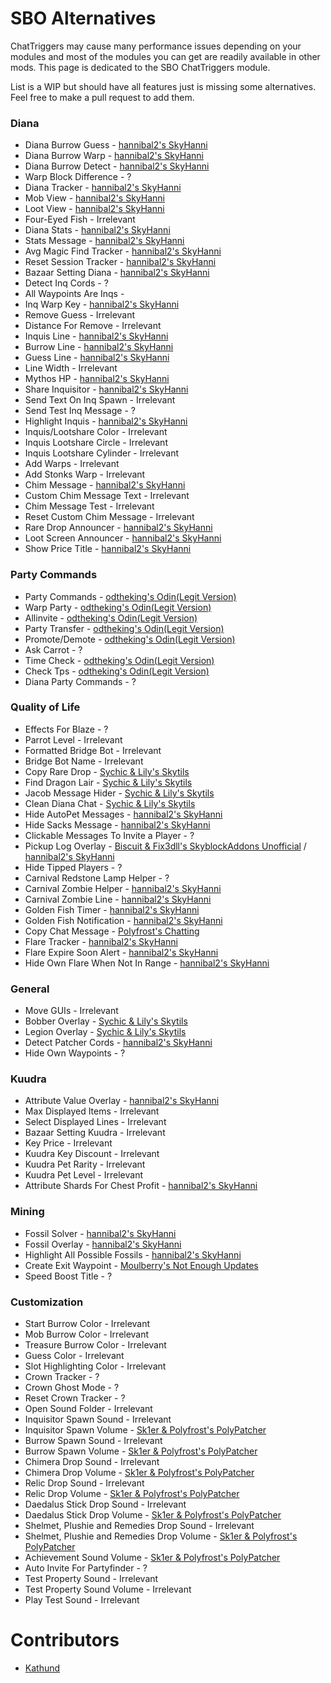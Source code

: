# SBO Alternatives

ChatTriggers may cause many performance issues depending on your modules and most of the modules you can get are readily available in other mods. This page is dedicated to the SBO ChatTriggers module.

List is a WIP but should have all features just is missing some alternatives. Feel free to make a pull request to add them.

### Diana
* Diana Burrow Guess - [hannibal2's SkyHanni](https://modrinth.com/mod/skyhanni)
* Diana Burrow Warp - [hannibal2's SkyHanni](https://modrinth.com/mod/skyhanni)
* Diana Burrow Detect - [hannibal2's SkyHanni](https://modrinth.com/mod/skyhanni)
* Warp Block Difference - ?
* Diana Tracker - [hannibal2's SkyHanni](https://modrinth.com/mod/skyhanni)
* Mob View - [hannibal2's SkyHanni](https://modrinth.com/mod/skyhanni)
* Loot View - [hannibal2's SkyHanni](https://modrinth.com/mod/skyhanni)
* Four-Eyed Fish - Irrelevant
* Diana Stats - [hannibal2's SkyHanni](https://modrinth.com/mod/skyhanni)
* Stats Message - [hannibal2's SkyHanni](https://modrinth.com/mod/skyhanni)
* Avg Magic Find Tracker - [hannibal2's SkyHanni](https://modrinth.com/mod/skyhanni)
* Reset Session Tracker - [hannibal2's SkyHanni](https://modrinth.com/mod/skyhanni)
* Bazaar Setting Diana - [hannibal2's SkyHanni](https://modrinth.com/mod/skyhanni)
* Detect Inq Cords - ?
* All Waypoints Are Inqs - 
* Inq Warp Key - [hannibal2's SkyHanni](https://modrinth.com/mod/skyhanni)
* Remove Guess - Irrelevant
* Distance For Remove - Irrelevant
* Inquis Line - [hannibal2's SkyHanni](https://modrinth.com/mod/skyhanni)
* Burrow Line - [hannibal2's SkyHanni](https://modrinth.com/mod/skyhanni)
* Guess Line - [hannibal2's SkyHanni](https://modrinth.com/mod/skyhanni)
* Line Width - Irrelevant
* Mythos HP - [hannibal2's SkyHanni](https://modrinth.com/mod/skyhanni)
* Share Inquisitor - [hannibal2's SkyHanni](https://modrinth.com/mod/skyhanni)
* Send Text On Inq Spawn - Irrelevant
* Send Test Inq Message - ?
* Highlight Inquis - [hannibal2's SkyHanni](https://modrinth.com/mod/skyhanni)
* Inquis/Lootshare Color - Irrelevant
* Inquis Lootshare Circle - Irrelevant
* Inquis Lootshare Cylinder - Irrelevant
* Add Warps - Irrelevant
* Add Stonks Warp - Irrelevant
* Chim Message - [hannibal2's SkyHanni](https://modrinth.com/mod/skyhanni)
* Custom Chim Message Text - Irrelevant
* Chim Message Test - Irrelevant
* Reset Custom Chim Message - Irrelevant
* Rare Drop Announcer - [hannibal2's SkyHanni](https://modrinth.com/mod/skyhanni)
* Loot Screen Announcer - [hannibal2's SkyHanni](https://modrinth.com/mod/skyhanni)
* Show Price Title - [hannibal2's SkyHanni](https://modrinth.com/mod/skyhanni)

### Party Commands
* Party Commands - [odtheking's Odin(Legit Version)](https://github.com/odtheking/Odin/releases/latest)
* Warp Party - [odtheking's Odin(Legit Version)](https://github.com/odtheking/Odin/releases/latest)
* Allinvite - [odtheking's Odin(Legit Version)](https://github.com/odtheking/Odin/releases/latest)
* Party Transfer - [odtheking's Odin(Legit Version)](https://github.com/odtheking/Odin/releases/latest)
* Promote/Demote - [odtheking's Odin(Legit Version)](https://github.com/odtheking/Odin/releases/latest)
* Ask Carrot - ?
* Time Check - [odtheking's Odin(Legit Version)](https://github.com/odtheking/Odin/releases/latest)
* Check Tps - [odtheking's Odin(Legit Version)](https://github.com/odtheking/Odin/releases/latest)
* Diana Party Commands - ?

### Quality of Life
* Effects For Blaze - ?
* Parrot Level - Irrelevant
* Formatted Bridge Bot - Irrelevant
* Bridge Bot Name - Irrelevant
* Copy Rare Drop - [Sychic & Lily's Skytils](https://github.com/Skytils/SkytilsMod/releases/latest)
* Find Dragon Lair - [Sychic & Lily's Skytils](https://github.com/Skytils/SkytilsMod/releases/latest)
* Jacob Message Hider - [Sychic & Lily's Skytils](https://github.com/Skytils/SkytilsMod/releases/latest)
* Clean Diana Chat - [Sychic & Lily's Skytils](https://github.com/Skytils/SkytilsMod/releases/latest)
* Hide AutoPet Messages - [hannibal2's SkyHanni](https://modrinth.com/mod/skyhanni)
* Hide Sacks Message - [hannibal2's SkyHanni](https://modrinth.com/mod/skyhanni)
* Clickable Messages To Invite a Player - ?
* Pickup Log Overlay - [Biscuit & Fix3dll's SkyblockAddons Unofficial](https://modrinth.com/mod/skyblockaddons-unofficial) / [hannibal2's SkyHanni](https://modrinth.com/mod/skyhanni)
* Hide Tipped Players - ?
* Carnival Redstone Lamp Helper - ?
* Carnival Zombie Helper - [hannibal2's SkyHanni](https://modrinth.com/mod/skyhanni)
* Carnival Zombie Line - [hannibal2's SkyHanni](https://modrinth.com/mod/skyhanni)
* Golden Fish Timer - [hannibal2's SkyHanni](https://modrinth.com/mod/skyhanni)
* Golden Fish Notification - [hannibal2's SkyHanni](https://modrinth.com/mod/skyhanni)
* Copy Chat Message - [Polyfrost's Chatting](https://modrinth.com/mod/chatting)
* Flare Tracker - [hannibal2's SkyHanni](https://modrinth.com/mod/skyhanni)
* Flare Expire Soon Alert - [hannibal2's SkyHanni](https://modrinth.com/mod/skyhanni)
* Hide Own Flare When Not In Range - [hannibal2's SkyHanni](https://modrinth.com/mod/skyhanni)

### General
* Move GUIs - Irrelevant
* Bobber Overlay - [Sychic & Lily's Skytils](https://github.com/Skytils/SkytilsMod/releases/latest)
* Legion Overlay - [Sychic & Lily's Skytils](https://github.com/Skytils/SkytilsMod/releases/latest)
* Detect Patcher Cords - [hannibal2's SkyHanni](https://modrinth.com/mod/skyhanni)
* Hide Own Waypoints - ?

### Kuudra
* Attribute Value Overlay - [hannibal2's SkyHanni](https://modrinth.com/mod/skyhanni)
* Max Displayed Items - Irrelevant
* Select Displayed Lines - Irrelevant
* Bazaar Setting Kuudra - Irrelevant
* Key Price - Irrelevant
* Kuudra Key Discount - Irrelevant
* Kuudra Pet Rarity - Irrelevant
* Kuudra Pet Level - Irrelevant
* Attribute Shards For Chest Profit - [hannibal2's SkyHanni](https://modrinth.com/mod/skyhanni)

### Mining
* Fossil Solver - [hannibal2's SkyHanni](https://modrinth.com/mod/skyhanni)
* Fossil Overlay - [hannibal2's SkyHanni](https://modrinth.com/mod/skyhanni)
* Highlight All Possible Fossils - [hannibal2's SkyHanni](https://modrinth.com/mod/skyhanni)
* Create Exit Waypoint - [Moulberry's Not Enough Updates](https://modrinth.com/mod/notenoughupdates)
* Speed Boost Title - ?

### Customization
* Start Burrow Color - Irrelevant
* Mob Burrow Color - Irrelevant
* Treasure Burrow Color - Irrelevant
* Guess Color - Irrelevant
* Slot Highlighting Color - Irrelevant
* Crown Tracker - ?
* Crown Ghost Mode - ?
* Reset Crown Tracker - ?
* Open Sound Folder - Irrelevant
* Inquisitor Spawn Sound - Irrelevant
* Inquisitor Spawn Volume - [Sk1er & Polyfrost's PolyPatcher](https://modrinth.com/mod/patcher)
* Burrow Spawn Sound - Irrelevant
* Burrow Spawn Volume - [Sk1er & Polyfrost's PolyPatcher](https://modrinth.com/mod/patcher)
* Chimera Drop Sound - Irrelevant
* Chimera Drop Volume - [Sk1er & Polyfrost's PolyPatcher](https://modrinth.com/mod/patcher)
* Relic Drop Sound - Irrelevant
* Relic Drop Volume - [Sk1er & Polyfrost's PolyPatcher](https://modrinth.com/mod/patcher)
* Daedalus Stick Drop Sound - Irrelevant
* Daedalus Stick Drop Volume - [Sk1er & Polyfrost's PolyPatcher](https://modrinth.com/mod/patcher)
* Shelmet, Plushie and Remedies Drop Sound - Irrelevant
* Shelmet, Plushie and Remedies Drop Volume - [Sk1er & Polyfrost's PolyPatcher](https://modrinth.com/mod/patcher)
* Achievement Sound Volume - [Sk1er & Polyfrost's PolyPatcher](https://modrinth.com/mod/patcher)
* Auto Invite For Partyfinder - ?
* Test Property Sound - Irrelevant
* Test Property Sound Volume - Irrelevant
* Play Test Sound - Irrelevant

# Contributors

* [Kathund](https://github.com/Kathund)
